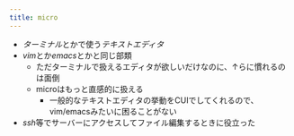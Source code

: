 ```yaml
---
title: micro
---
```


* *ターミナル*とかで使う*テキストエディタ*
* *vim*とか*emacs*とかと同じ部類
  * ただターミナルで扱えるエディタが欲しいだけなのに、↑らに慣れるのは面倒
  * microはもっと直感的に扱える
    * 一般的なテキストエディタの挙動をCUIでしてくれるので、vim/emacsみたいに困ることがない
* *ssh*等でサーバーにアクセスしてファイル編集するときに役立った
